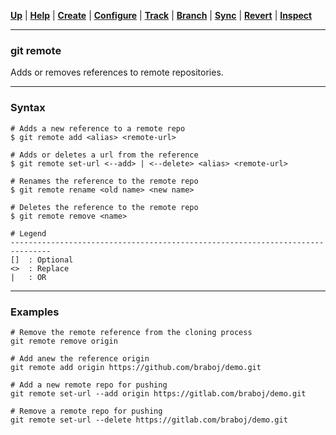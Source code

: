 [**Up**](../03-Configure/configure.md) |
[**Help**](../01-Help/help.md) |
[**Create**](../02-Create/create.md) |
[**Configure**](../03-Configure/configure.md) |
[**Track**](../04-Track/track.md) |
[**Branch**](../05-Branch/branch.md) |
[**Sync**](../06-Sync/sync.md) |
[**Revert**](../07-Revert/revert.md) |
[**Inspect**](../08-Inspect/inspect.md)

-------------------------------------------------------------------------------
### git remote

Adds or removes references to remote repositories.

-------------------------------------------------------------------------------
### Syntax
```
# Adds a new reference to a remote repo
$ git remote add <alias> <remote-url>

# Adds or deletes a url from the reference 
$ git remote set-url <--add> | <--delete> <alias> <remote-url>

# Renames the reference to the remote repo
$ git remote rename <old name> <new name>

# Deletes the reference to the remote repo
$ git remote remove <name>

# Legend
-------------------------------------------------------------------------------
[]  : Optional
<>  : Replace
|   : OR
```

-------------------------------------------------------------------------------
### Examples
```shell
# Remove the remote reference from the cloning process 
git remote remove origin

# Add anew the reference origin
git remote add origin https://github.com/braboj/demo.git

# Add a new remote repo for pushing
git remote set-url --add origin https://gitlab.com/braboj/demo.git

# Remove a remote repo for pushing
git remote set-url --delete https://gitlab.com/braboj/demo.git
```

